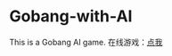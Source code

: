 # Gobang-with-AI
This is a Gobang AI game.
在线游戏：[点我](https://co3y.github.io/Gobang-with-AI/index.html)
